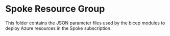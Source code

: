 # Spoke Resource Group
This folder contains the JSON parameter files used by the bicep modules to deploy Azure resources in the Spoke subscription. 